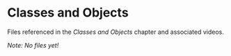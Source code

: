 # Classes and Objects

Files referenced in the _Classes and Objects_ chapter and associated videos.

_Note: No files yet!_